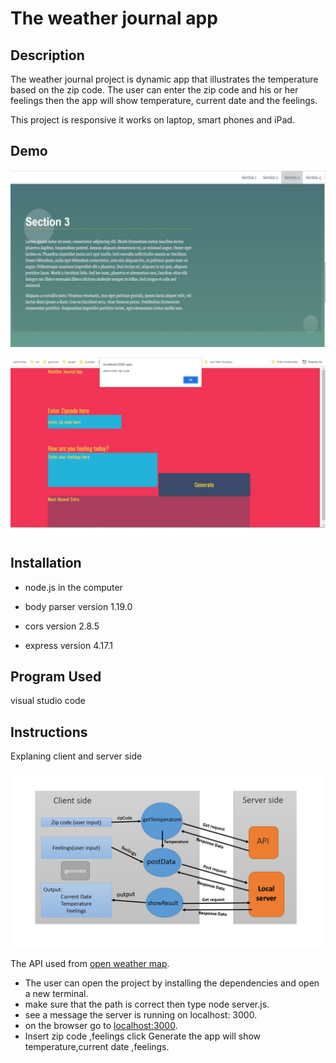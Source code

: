 # The weather journal app

## Description

The weather journal project is dynamic app that illustrates the temperature based on the zip code.
 The user can enter the zip code and his or her feelings then the app will show temperature, current date and the feelings.
 
This project is responsive it works on laptop, smart phones and iPad.


 
## Demo

![show screenshot of the weather journal app](/demo/result.JPG)

![show screenshot of The weather journal app alert message ](/demo/alert.JPG)



## Installation

- node.js in the computer 

- body parser version 1.19.0 

- cors version  2.8.5 

- express version  4.17.1



## Program Used

visual studio code



## Instructions

Explaning client and server side 

![weather journal app client and server side](/demo/chart.JPG)

The API used from [open weather map](https://openweathermap.org).

-  The user can open the project by installing the dependencies and open a new terminal.
-  make sure that the path is correct then type node server.js.
-  see a message the server is running on localhost: 3000.
-  on the browser go to [localhost:3000](http://localhost:3000).
-  Insert zip code ,feelings click Generate the app will show temperature,current date ,feelings.  


